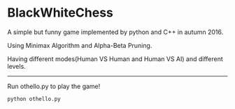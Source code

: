 # BlackWhiteChess

A simple but funny game implemented by python and C++ in autumn 2016.

Using Minimax Algorithm and Alpha-Beta Pruning.

Having different modes(Human VS Human and Human VS AI) and different levels.

----

Run othello.py to play the game!

```
python othello.py
```
